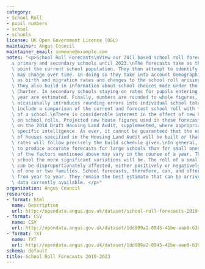 ```yaml
---
category:
- School Roll
- pupil numbers
- school
- schools
license: UK Open Government Licence (OGL)
maintainer: Angus Council
maintainer_email: someone@example.com
notes: "<p>School Roll Forecasts\nView our 2017 based school roll forecasts for Angus\u2019\
  s primary and secondary schools until 2023.\nThe forecasts take as their starting\
  \ point the current school population. They then attempt to identify how that population\
  \ may change over time. In doing so they take into account demographic factors such\
  \ as birth and migration rates and changes to the school roll arising from new housing.\
  \ They also build in information about school choices made under the Parents\u2019\
  \ Charter. In secondary schools staying-on rates for pupils entering fifth and sixth\
  \ year are estimated. Finally, numbers are rounded to whole figures, a process which\
  \ occasionally introduces rounding errors into individual school totals.\nThe forecasts\
  \ include a comparison of the current and forecast school roll with the formal capacity\
  \ of a school.\nThere is considerable interest in the effect of new house building\
  \ on school rolls. Projected new house figures used in these forecasts are based\
  \ on the 2018 Draft Housing Land Audit, supplemented, where appropriate, by site\
  \ specific intelligence. As ever, it cannot be guaranteed that the exact number\
  \ of houses specified in the Housing Land Audit will be built or that the build\
  \ rates will follow precisely the build schedule given.\nIn general, it is easier\
  \ to produce accurate forecasts for large schools than for small ones. Any, or all,\
  \ of the factors mentioned above may vary in the course of a year. The smaller the\
  \ school the more significant variations will be. The roll of a small primary school\
  \ can be disproportionately affected, either positively or negatively, by the movement\
  \ of one or two families. School forecasts, therefore, can, and often do, change\
  \ from year to year. They remain the best estimate that can be arrived at, using\
  \ data currently available. </p>"
organization: Angus Council
resources:
- format: html
  name: Description
  url: http://opendata.angus.gov.uk/dataset/school-roll-forecasts-2019-2023
- format: CSV
  name: CSV
  url: http://opendata.angus.gov.uk/dataset/1dd909a2-8045-41be-aae8-630a3841fd22/resource/898e5eed-6a12-4f8f-a61b-da6c87071d0c/download/school-roll-forecasts-2019-2023.csv
- format: TXT
  name: TXT
  url: http://opendata.angus.gov.uk/dataset/1dd909a2-8045-41be-aae8-630a3841fd22/resource/80dd3883-3784-4de3-858e-01ca3f2167c8/download/notes-for-roll-forecasts.txt
schema: default
title: School Roll Forecasts 2019-2023
---
```

